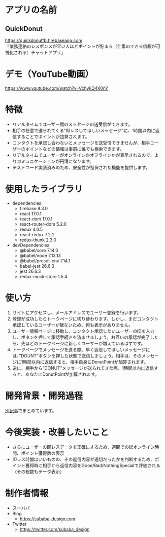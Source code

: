 # アプリの名前

## QuickDonut

https://quickdonutfb.firebaseapp.com
<br/>
『業務連絡のレスポンスが早い人ほどポイントが貯まる（仕事のできる信頼が可視化される）チャットアプリ』

# デモ（YouTube動画）

https://www.youtube.com/watch?v=VchykQ4K0nY

# 特徴

* リアルタイムでユーザー間のメッセージの送受信ができます。
* 相手の任意で送られてくる”即レスしてほしいメッセージ”に、1時間以内に返信することでポイントが加算されます。
* コンタクトを承認し合わないとメッセージを送受信できませんが、相手ユーザーのポイントなどの情報は事前に誰でも検索できます。
* リアルタイムでユーザーがオンラインかオフラインかが表示されるので、よりコミュニケーションが円滑になります。
* テストコード実装済みのため、安全性が担保された機能を提供します。

# 使用したライブラリ

* dependencies
    * firebase 8.3.0
    * react 17.0.1
    * react-dom 17.0.1
    * react-router-dom 5.2.0
    * redux 4.0.5
    * react-redux 7.2.2
    * redux-thunk 2.3.0
* devDependencies
    * @babel/core 7.14.0
    * @babel/node 7.13.13
    * @babel/preset-env 7.14.1
    * babel-jest 26.6.3
    * jest 26.6.3
    * redux-mock-store 1.5.4

# 使い方

1. サイトにアクセスし、メールアドレスでユーザー登録を行います。
2. 登録が成功したらトークページに切り替わります。しかし、まだコンタクト承認しているユーザーが居ないため、何も表示がありません。
3. ユーザー情報ページに移動し、コンタクト承認したいユーザーのIDを入力し、ボタンを押して承認手続きを済ませましょう。お互いの承認が完了したら、先ほどのトークページに新しくユーザーが増えているはずです。
4. トークページでメッセージを送る際、早く返信してほしいメッセージには、”DOUNT”ボタンを押した状態で送信しましょう。相手は、そのメッセージに1時間以内に返信すると、相手自身にDonutPointが加算されます。
5. 逆に、相手から”DONUT”メッセージが送られてきた際、1時間以内に返信すると、あなたにDonutPointが加算されます。

# 開発背景・開発過程

[別記事](https://qiita.com/Yopipo415/items/41fd9435cdd6cb7ad294)でまとめています。

# 今後実装・改善したいこと

* さらにユーザーの即レスデータを正確にするため、週間での総オンライン時間、ポイント獲得数の表示
* 即レス時間はいいものの、その返信内容が適切だったかを判断するため、ポイント獲得時に相手から返信内容をGood/Bad/NothingSpecialで評価される（その総数もデータ表示）

# 制作者情報

* スーババ
* Blog
    * https://subaba-design.com
* Twitter
    * https://twitter.com/subaba_design
